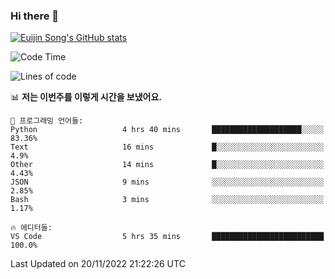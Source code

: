 ### Hi there 👋

[![Euijin Song's GitHub stats](https://github-readme-stats.vercel.app/api?username=lstar2397&count_private=true&show_icons=true&theme=tokyonight&locale=kr)](https://github.com/anuraghazra/github-readme-stats)

<!--START_SECTION:waka-->
![Code Time](http://img.shields.io/badge/Code%20Time-116%20hrs%2056%20mins-blue)

![Lines of code](https://img.shields.io/badge/%EC%A0%80%EB%8A%94%20%EC%97%AC%ED%83%9C%EA%B9%8C%EC%A7%80%20-114%20Thousand%20%EC%A4%84%EC%9D%98%20%EC%BD%94%EB%93%9C%EB%A5%BC%20%EC%9E%91%EC%84%B1%ED%96%88%EC%96%B4%EC%9A%94.-blue)

📊 **저는 이번주를 이렇게 시간을 보냈어요.** 

```text
💬 프로그래밍 언어들: 
Python                   4 hrs 40 mins       ████████████████████░░░░░   83.36% 
Text                     16 mins             █░░░░░░░░░░░░░░░░░░░░░░░░   4.9% 
Other                    14 mins             █░░░░░░░░░░░░░░░░░░░░░░░░   4.43% 
JSON                     9 mins              ░░░░░░░░░░░░░░░░░░░░░░░░░   2.85% 
Bash                     3 mins              ░░░░░░░░░░░░░░░░░░░░░░░░░   1.17%

🔥 에디터들: 
VS Code                  5 hrs 35 mins       █████████████████████████   100.0%

```


 Last Updated on 20/11/2022 21:22:26 UTC
<!--END_SECTION:waka-->

<!--
**lstar2397/lstar2397** is a ✨ _special_ ✨ repository because its `README.md` (this file) appears on your GitHub profile.

Here are some ideas to get you started:

- 🔭 I’m currently working on ...
- 🌱 I’m currently learning ...
- 👯 I’m looking to collaborate on ...
- 🤔 I’m looking for help with ...
- 💬 Ask me about ...
- 📫 How to reach me: ...
- 😄 Pronouns: ...
- ⚡ Fun fact: ...
-->
